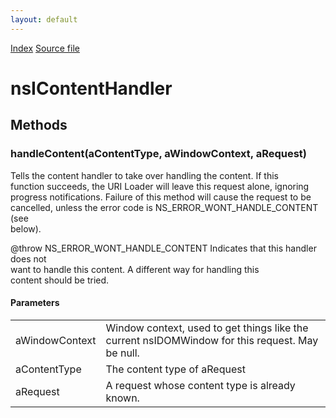 ```yaml
---
layout: default
---
```

<div id='links'><a href="../index.html">Index</a>
<a href="http://dxr.mozilla.org/mozilla-central/source/uriloader/base/nsIContentHandler.idl">Source file</a>
</div>

# nsIContentHandler #

## Methods ##

### handleContent(aContentType, aWindowContext, aRequest) ###
  
Tells the content handler to take over handling the content. If this  
function succeeds, the URI Loader will leave this request alone, ignoring  
progress notifications. Failure of this method will cause the request to be  
cancelled, unless the error code is NS_ERROR_WONT_HANDLE_CONTENT (see  
below).  
  
  
@throw NS_ERROR_WONT_HANDLE_CONTENT Indicates that this handler does not  
       want to handle this content. A different way for handling this  
       content should be tried.  
  

#### Parameters ####

<table>

<tr>
<td>aWindowContext</td>
<td>       Window context, used to get things like the current nsIDOMWindow  
       for this request. May be null.  
</td>
</tr>

<tr>
<td>aContentType</td>
<td>       The content type of aRequest  
</td>
</tr>

<tr>
<td>aRequest</td>
<td>       A request whose content type is already known.  
</td>
</tr>

</table>
